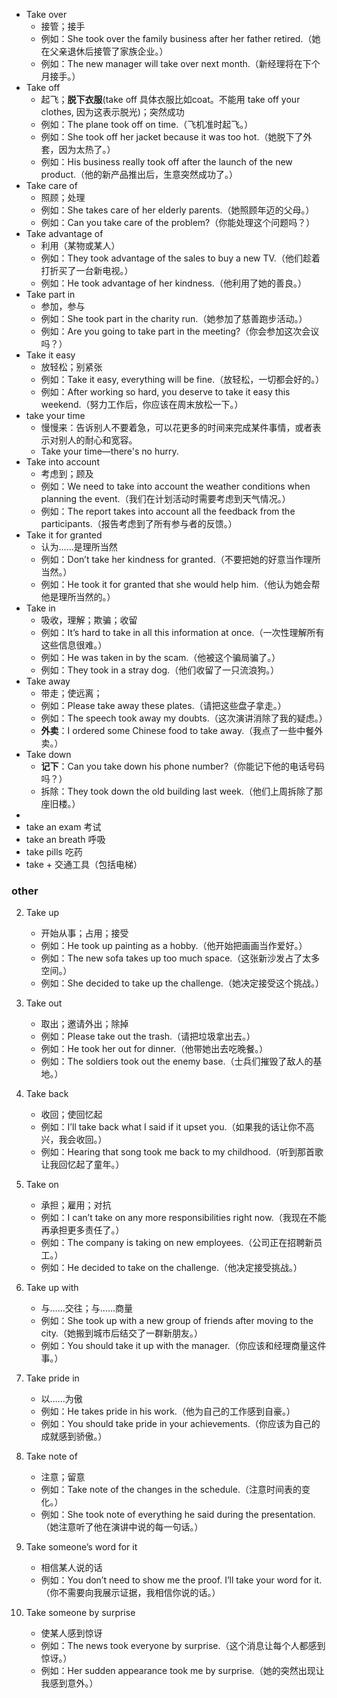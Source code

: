 - Take over
    * 接管；接手
    * 例如：She took over the family business after her father retired.（她在父亲退休后接管了家族企业。）
    * 例如：The new manager will take over next month.（新经理将在下个月接手。）
- Take off
    * 起飞；**脱下衣服**(take off 具体衣服比如coat。不能用 take off your clothes, 因为这表示脱光)；突然成功
    * 例如：The plane took off on time.（飞机准时起飞。）
    * 例如：She took off her jacket because it was too hot.（她脱下了外套，因为太热了。）
    * 例如：His business really took off after the launch of the new product.（他的新产品推出后，生意突然成功了。）
- Take care of
    * 照顾；处理
    * 例如：She takes care of her elderly parents.（她照顾年迈的父母。）
    * 例如：Can you take care of the problem?（你能处理这个问题吗？）
- Take advantage of
    * 利用（某物或某人）
    * 例如：They took advantage of the sales to buy a new TV.（他们趁着打折买了一台新电视。）
    * 例如：He took advantage of her kindness.（他利用了她的善良。）
- Take part in
    * 参加，参与
    * 例如：She took part in the charity run.（她参加了慈善跑步活动。）
    * 例如：Are you going to take part in the meeting?（你会参加这次会议吗？）
- Take it easy
    * 放轻松；别紧张
    * 例如：Take it easy, everything will be fine.（放轻松，一切都会好的。）
    * 例如：After working so hard, you deserve to take it easy this weekend.（努力工作后，你应该在周末放松一下。）
- take your time
    * 慢慢来：告诉别人不要着急，可以花更多的时间来完成某件事情，或者表示对别人的耐心和宽容。
    * Take your time—there's no hurry.
- Take into account
    * 考虑到；顾及
    * 例如：We need to take into account the weather conditions when planning the event.（我们在计划活动时需要考虑到天气情况。）
    * 例如：The report takes into account all the feedback from the participants.（报告考虑到了所有参与者的反馈。）
- Take it for granted
    * 认为……是理所当然
    * 例如：Don’t take her kindness for granted.（不要把她的好意当作理所当然。）
    * 例如：He took it for granted that she would help him.（他认为她会帮他是理所当然的。）
-  Take in
    * 吸收，理解；欺骗；收留
    * 例如：It’s hard to take in all this information at once.（一次性理解所有这些信息很难。）
    * 例如：He was taken in by the scam.（他被这个骗局骗了。）
    * 例如：They took in a stray dog.（他们收留了一只流浪狗。）
-  Take away
    * 带走；使远离；
    * 例如：Please take away these plates.（请把这些盘子拿走。）
    * 例如：The speech took away my doubts.（这次演讲消除了我的疑虑。）
    * **外卖**：I ordered some Chinese food to take away.（我点了一些中餐外卖。）
- Take down
    * **记下**：Can you take down his phone number?（你能记下他的电话号码吗？）
    * 拆除：They took down the old building last week.（他们上周拆除了那座旧楼。）
- 
- take an exam 考试
- take  an breath 呼吸
- take pills 吃药
- take + 交通工具（包括电梯）
### other

2. Take up
    * 开始从事；占用；接受
    * 例如：He took up painting as a hobby.（他开始把画画当作爱好。）
    * 例如：The new sofa takes up too much space.（这张新沙发占了太多空间。）
    * 例如：She decided to take up the challenge.（她决定接受这个挑战。）
4. Take out
    * 取出；邀请外出；除掉
    * 例如：Please take out the trash.（请把垃圾拿出去。）
    * 例如：He took her out for dinner.（他带她出去吃晚餐。）
    * 例如：The soldiers took out the enemy base.（士兵们摧毁了敌人的基地。）
6. Take back
    * 收回；使回忆起
    * 例如：I’ll take back what I said if it upset you.（如果我的话让你不高兴，我会收回。）
    * 例如：Hearing that song took me back to my childhood.（听到那首歌让我回忆起了童年。）
9. Take on
    * 承担；雇用；对抗
    * 例如：I can’t take on any more responsibilities right now.（我现在不能再承担更多责任了。）
    * 例如：The company is taking on new employees.（公司正在招聘新员工。）
    * 例如：He decided to take on the challenge.（他决定接受挑战。）
10. Take up with
    * 与……交往；与……商量
    * 例如：She took up with a new group of friends after moving to the city.（她搬到城市后结交了一群新朋友。）
    * 例如：You should take it up with the manager.（你应该和经理商量这件事。）

2. Take pride in
    * 以……为傲
    * 例如：He takes pride in his work.（他为自己的工作感到自豪。）
    * 例如：You should take pride in your achievements.（你应该为自己的成就感到骄傲。）
 
5. Take note of
    * 注意；留意
    * 例如：Take note of the changes in the schedule.（注意时间表的变化。）
    * 例如：She took note of everything he said during the presentation.（她注意听了他在演讲中说的每一句话。）
6. Take someone’s word for it
    * 相信某人说的话
    * 例如：You don’t need to show me the proof. I’ll take your word for it.（你不需要向我展示证据，我相信你说的话。）
9. Take someone by surprise
    * 使某人感到惊讶
    * 例如：The news took everyone by surprise.（这个消息让每个人都感到惊讶。）
    * 例如：Her sudden appearance took me by surprise.（她的突然出现让我感到意外。）
